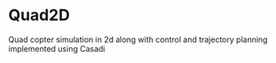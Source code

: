 # Quad2D
Quad copter simulation in 2d along with control and trajectory planning implemented using Casadi



